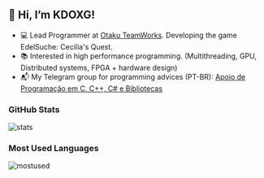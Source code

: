 ## 👋 Hi, I’m KDOXG!

- 💻 Lead Programmer at [Otaku TeamWorks]. Developing the game EdelSuche: Cecilia's Quest.
- 📚 Interested in high performance programming. (Multithreading, GPU, Distributed systems, FPGA + hardware design)
- 📬 My Telegram group for programming advices (PT-BR): [Apoio de Programação em C, C++, C# e Bibliotecas]([programacaoemc])

### GitHub Stats
![stats](https://github-readme-stats.vercel.app/api?username=KDOXG&show_icons=true&hide_border=true)

### Most Used Languages
![mostused](https://github-readme-stats.vercel.app/api/top-langs/?username=KDOXG&langs_count=10&hide=javascript,css,html&hide_progress=true)

[programacaoemc]: t.me/ProgramacaoEmC
[telegram]: t.me/kdoxg
[email]: mailto:kevin.20pereira@gmail.com
[linkedin]: https://www.linkedin.com/in/kevin-soares-pereira/
[Otaku TeamWorks]: https://otakuteamworks.net

<!---
KDOXG/KDOXG is a ✨ special ✨ repository because its `README.md` (this file) appears on your GitHub profile.
You can click the Preview link to take a look at your changes.
--->
